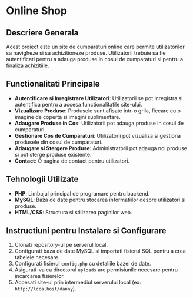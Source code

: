 # Online Shop

## Descriere Generala
Acest proiect este un site de cumparaturi online care permite utilizatorilor sa navigheze si sa achizitioneze produse. Utilizatorii trebuie sa fie autentificati pentru a adauga produse in cosul de cumparaturi si pentru a finaliza achizitiile.

## Functionalitati Principale
- **Autentificare si Inregistrare Utilizatori**: Utilizatorii se pot inregistra si autentifica pentru a accesa functionalitatile site-ului.
- **Vizualizare Produse**: Produsele sunt afisate intr-o grila, fiecare cu o imagine de coperta si imagini suplimentare.
- **Adaugare Produse in Cos**: Utilizatorii pot adauga produse in cosul de cumparaturi.
- **Gestionare Cos de Cumparaturi**: Utilizatorii pot vizualiza si gestiona produsele din cosul de cumparaturi.
- **Adaugare si Stergere Produse**: Administratorii pot adauga noi produse si pot sterge produse existente.
- **Contact**: O pagina de contact pentru utilizatori.

## Tehnologii Utilizate
- **PHP**: Limbajul principal de programare pentru backend.
- **MySQL**: Baza de date pentru stocarea informatiilor despre utilizatori si produse.
- **HTML/CSS**: Structura si stilizarea paginilor web.

## Instructiuni pentru Instalare si Configurare
1. Clonati repository-ul pe serverul local.
2. Configurati baza de date MySQL si importati fisierul SQL pentru a crea tabelele necesare.
3. Configurati fisierul `config.php` cu detaliile bazei de date.
4. Asigurati-va ca directorul `uploads` are permisiunile necesare pentru incarcarea fisierelor.
5. Accesati site-ul prin intermediul serverului local (ex: `http://localhost/danny`).